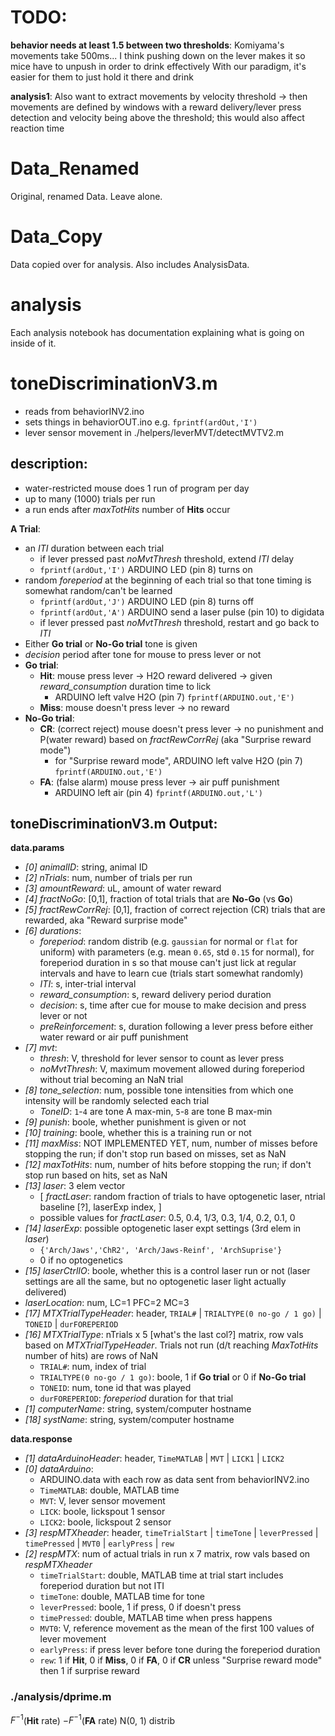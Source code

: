 # TODO:
__behavior needs at least 1.5 between two thresholds__:
Komiyama's movements take 500ms...
I think pushing down on the lever makes it so mice have to unpush in order to drink effectively
With our paradigm, it's easier for them to just hold it there and drink

__analysis1__:
Also want to extract movements by velocity threshold -> then movements are defined by windows with a reward delivery/lever press detection and velocity being above the threshold; this would also affect reaction time

# Data_Renamed
Original, renamed Data. Leave alone.

# Data_Copy
Data copied over for analysis. Also includes AnalysisData.

# analysis
Each analysis notebook has documentation explaining what is going on inside of it.

# toneDiscriminationV3.m
- reads from behaviorINV2.ino
- sets things in behaviorOUT.ino e.g. `fprintf(ardOut,'I')`
- lever sensor movement in ./helpers/leverMVT/detectMVTV2.m

## description:
- water-restricted mouse does 1 run of program per day
- up to many (1000) trials per run
- a run ends after _maxTotHits_ number of __Hits__ occur

__A Trial__:
- an _ITI_ duration between each trial
    - if lever pressed past _noMvtThresh_ threshold, extend _ITI_ delay
    - `fprintf(ardOut,'I')` ARDUINO LED (pin 8) turns on
- random _foreperiod_ at the beginning of each trial so that tone timing is somewhat random/can't be learned
    - `fprintf(ardOut,'J')` ARDUINO LED (pin 8) turns off
    - `fprintf(ardOut,'A')` ARDUINO send a laser pulse (pin 10) to digidata
    - if lever pressed past _noMvtThresh_ threshold, restart and go back to _ITI_
- Either __Go trial__ or __No-Go trial__ tone is given
- _decision_ period after tone for mouse to press lever or not
- __Go trial__:
    - __Hit__: mouse press lever $\to$ H2O reward delivered $\to$ given _reward_consumption_ duration time to lick
        - ARDUINO left valve H2O (pin 7) `fprintf(ARDUINO.out,'E')`
    - __Miss__: mouse doesn't press lever $\to$ no reward
- __No-Go trial__:
    - __CR__: (correct reject) mouse doesn't press lever $\to$ no punishment and P(water reward) based on _fractRewCorrRej_ (aka "Surprise reward mode")
        - for "Surprise reward mode", ARDUINO left valve H2O (pin 7) `fprintf(ARDUINO.out,'E')`
    - __FA__: (false alarm) mouse press lever $\to$ air puff punishment
        - ARDUINO left air (pin 4) `fprintf(ARDUINO.out,'L')`

## toneDiscriminationV3.m Output:
__data.params__
- _[0] animalID_: string, animal ID
- _[2] nTrials_: num, number of trials per run
- _[3] amountReward_: uL, amount of water reward
- _[4] fractNoGo_: [0,1], fraction of total trials that are __No-Go__ (vs __Go__)
- _[5] fractRewCorrRej_: [0,1], fraction of correct rejection (CR) trials that are rewarded, aka "Reward surprise mode"
- _[6] durations_:
    - _foreperiod_: random distrib (e.g. `gaussian` for normal or `flat` for uniform) with parameters (e.g. mean `0.65`, std `0.15` for normal), for foreperiod duration in s so that mouse can't just lick at regular intervals and have to learn cue (trials start somewhat randomly)
    - _ITI_: s, inter-trial interval
    - _reward_consumption_: s, reward delivery period duration
    - _decision_: s, time after cue for mouse to make decision and press lever or not
    - _preReinforcement_: s, duration following a lever press before either water reward or air puff punishment
- _[7] mvt_:
    - _thresh_: V, threshold for lever sensor to count as lever press
    - _noMvtThresh_: V, maximum movement allowed during foreperiod without trial becoming an NaN trial
- _[8] tone_selection_: num, possible tone intensities from which one intensity will be randomly selected each trial
    - _ToneID_: `1`-`4` are tone A max-min, `5`-`8` are tone B max-min
- _[9] punish_: boole, whether punishment is given or not
- _[10] training_: boole, whether this is a training run or not
- _[11] maxMiss_: NOT IMPLEMENTED YET, num, number of misses before stopping the run; if don't stop run based on misses, set as NaN
- _[12] maxTotHits_: num, number of hits before stopping the run; if don't stop run based on hits, set as NaN
- _[13] laser_: 3 elem vector
    - [
        _fractLaser_: random fraction of trials to have optogenetic laser,
        ntrial baseline [?],
        laserExp index,
    ]
    - possible values for _fractLaser_: 0.5, 0.4, 1/3, 0.3, 1/4, 0.2, 0.1, 0
- _[14] laserExp_: possible optogenetic laser expt settings (3rd elem in _laser_)
    - `{'Arch/Jaws','ChR2', 'Arch/Jaws-Reinf', 'ArchSuprise'}`
    - 0 if no optogenetics
- _[15] laserCtrlIO_: boole, whether this is a control laser run or not (laser settings are all the same, but no optogenetic laser light actually delivered)
- _laserLocation_: num, LC=1 PFC=2 MC=3
- _[17] MTXTrialTypeHeader_: header,
`TRIAL#` | `TRIALTYPE(0 no-go / 1 go)` | `TONEID` | `durFOREPERIOD`
- _[16] MTXTrialType_: nTrials x 5 [what's the last col?] matrix, row vals based on _MTXTrialTypeHeader_. Trials not run (d/t reaching _MaxTotHits_ number of hits) are rows of NaN
    - `TRIAL#`: num, index of trial
    - `TRIALTYPE(0 no-go / 1 go)`: boole, 1 if __Go trial__ or 0 if __No-Go trial__
    - `TONEID`: num, tone id that was played
    - `durFOREPERIOD`: _foreperiod_ duration for that trial
- _[1] computerName_: string, system/computer hostname
- _[18] systName_: string, system/computer hostname

__data.response__
- _[1] dataArduinoHeader_: header,
`TimeMATLAB` | `MVT` | `LICK1` | `LICK2`
- _[0] dataArduino_:
    - ARDUINO.data with each row as data sent from behaviorINV2.ino
    - `TimeMATLAB`: double, MATLAB time
    - `MVT`: V, lever sensor movement
    - `LICK`: boole, lickspout 1 sensor
    - `LICK2`: boole, lickspout 2 sensor
- _[3] respMTXheader_: header,
`timeTrialStart` | `timeTone` | `leverPressed` | `timePressed` | `MVT0` | `earlyPress` | `rew`
- _[2] respMTX_: num of actual trials in run x 7 matrix, row vals based on _respMTXheader_
    - `timeTrialStart`: double, MATLAB time at trial start includes foreperiod duration but not ITI
    - `timeTone`: double, MATLAB time for tone
    - `leverPressed`: boole, 1 if press, 0 if doesn't press
    - `timePressed`: double, MATLAB time when press happens
    - `MVT0`: V, reference movement as the mean of the first 100 values of lever movement
    - `earlyPress`: if press lever before tone during the foreperiod duration
    -  `rew`: 1 if __Hit__, 0 if __Miss__, 0 if __FA__, 0 if __CR__ unless "Surprise reward mode" then 1 if surprise reward

### ./analysis/dprime.m
$F^{-1}$(__Hit__ rate) $- F^{-1}$(__FA__ rate)
N(0, 1) distrib

